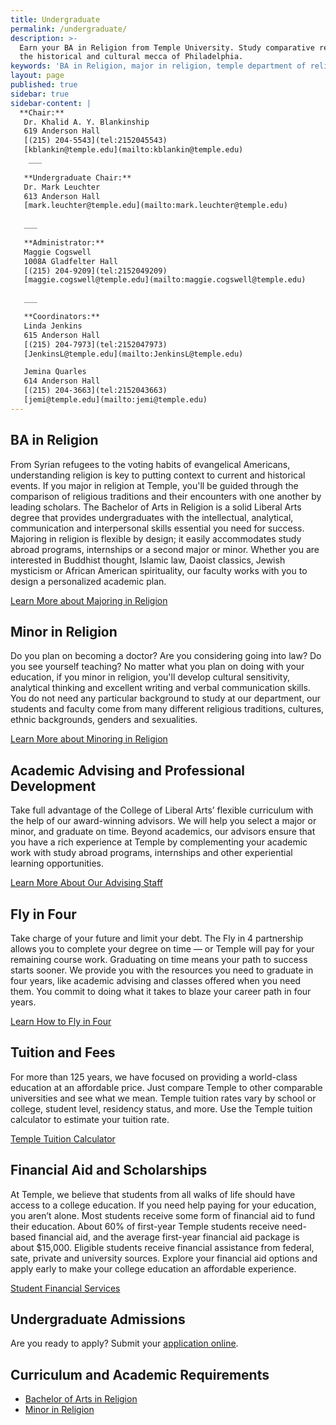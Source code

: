 ```yaml
---
title: Undergraduate
permalink: /undergraduate/
description: >-
  Earn your BA in Religion from Temple University. Study comparative religion in
  the historical and cultural mecca of Philadelphia.
keywords: 'BA in Religion, major in religion, temple department of religion, minor in religion, buddhist studies, islamic studies'
layout: page
published: true
sidebar: true
sidebar-content: |
  **Chair:**  
   Dr. Khalid A. Y. Blankinship  
   619 Anderson Hall  
   [(215) 204-5543](tel:2152045543)  
   [kblankin@temple.edu](mailto:kblankin@temple.edu)  
    ___  
   
   **Undergraduate Chair:**  
   Dr. Mark Leuchter  
   613 Anderson Hall  
   [mark.leuchter@temple.edu](mailto:mark.leuchter@temple.edu)  
   
   ___  
   
   **Administrator:**  
   Maggie Cogswell  
   1008A Gladfelter Hall  
   [(215) 204-9209](tel:2152049209)  
   [maggie.cogswell@temple.edu](mailto:maggie.cogswell@temple.edu)  
   
   ___  

   **Coordinators:**  
   Linda Jenkins  
   615 Anderson Hall  
   [(215) 204-7973](tel:2152047973)  
   [JenkinsL@temple.edu](mailto:JenkinsL@temple.edu)  

   Jemina Quarles  
   614 Anderson Hall  
   [(215) 204-3663](tel:2152043663)  
   [jemi@temple.edu](mailto:jemi@temple.edu)
---
```

## BA in Religion
From Syrian refugees to the voting habits of evangelical Americans, understanding religion is key to putting context to current and historical events. If you major in religion at Temple, you'll be guided through the comparison of religious traditions and their encounters with one another by leading scholars. The Bachelor of Arts in Religion is a solid Liberal Arts degree that provides undergraduates with the intellectual, analytical, communication and interpersonal skills essential you need for success. Majoring in religion is flexible by design; it easily accommodates study abroad programs, internships or a second major or minor. 
Whether you are interested in Buddhist thought, Islamic law, Daoist classics, Jewish mysticism or African American spirituality, our faculty works with you to design a personalized academic plan.  

[Learn More about Majoring in Religion](http://bulletin.temple.edu/undergraduate/liberal-arts/religion/ba-religion/)

## Minor in Religion
Do you plan on becoming a doctor? Are you considering going into law? Do you see yourself teaching? No matter what you plan on doing with your education, if you minor in religion, you'll develop cultural sensitivity, analytical thinking and excellent writing and verbal communication skills. You do not need any particular background to study at our department, our students and faculty come from many different religious traditions, cultures, ethnic backgrounds, genders and sexualities. 

[Learn More about Minoring in Religion](http://bulletin.temple.edu/undergraduate/liberal-arts/religion/minor-religion/) 

## Academic Advising and Professional Development
Take full advantage of the College of Liberal Arts’ flexible curriculum with the help of our award-winning advisors. We will help you select a major or minor, and graduate on time. Beyond academics, our advisors ensure that you have a rich experience at Temple by complementing your academic work with study abroad programs, internships and other experiential learning opportunities. 

[Learn More About Our Advising Staff](https://liberalarts.temple.edu/advising)

## Fly in Four
Take charge of your future and limit your debt. The Fly in 4 partnership allows you to complete your degree on time — or Temple will pay for your remaining course work. Graduating on time means your path to success starts sooner. We provide you with the resources you need to graduate in four years, like academic advising and classes offered when you need them. You commit to doing what it takes to blaze your career path in four years.

[Learn How to Fly in Four](http://fly.temple.edu/)

## Tuition and Fees
For more than 125 years, we have focused on providing a world-class education at an affordable price. Just compare Temple to other comparable universities and see what we mean. Temple tuition rates vary by school or college, student level, residency status, and more. Use the Temple tuition calculator to estimate your tuition rate.

[Temple Tuition Calculator](https://bursar.temple.edu/tuition-and-fees/tuition-rates)

## Financial Aid and Scholarships
At Temple, we believe that students from all walks of life should have access to a college education. If you need help paying for your education, you aren’t alone. Most students receive some form of financial aid to fund their education. About 60% of first-year Temple students receive need-based financial aid, and the average first-year financial aid package is about $15,000. Eligible students receive financial assistance from federal, sate, private and university sources. Explore your financial aid options and apply early to make your college education an affordable experience.  

[Student Financial Services](https://sfs.temple.edu/financial-aid-types)

## Undergraduate Admissions
Are you ready to apply? Submit your [application online](http://admissions.temple.edu/apply).

## Curriculum and Academic Requirements
- [Bachelor of Arts in Religion](http://bulletin.temple.edu/undergraduate/liberal-arts/religion/ba-religion/)
- [Minor in Religion](http://bulletin.temple.edu/undergraduate/liberal-arts/religion/minor-religion/)
